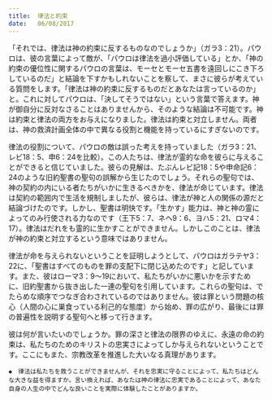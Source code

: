 ```yaml
---
title:  律法と約束
date:   06/08/2017
---
```


「それでは、律法は神の約束に反するものなのでしょうか」（ガラ3：21）。パウロは、彼の言葉によって敵が、「パウロは律法を過小評価している」とか、「神の約束の優位性に関するパウロの言葉は、モーセとモーセ五書を遠回しにこき下ろしているのだ」と結論を下すかもしれないことを察して、まさに彼らが考えている質問をします。「律法は神の約束に反するものだとあなたは言っているのか」と。これに対してパウロは、「決してそうではない」という言葉で答えます。神が御自分に反対なさることはありませんから、そのような結論は不可能です。神は約束と律法の両方をお与えになりました。律法は約束と対立しません。両者は、神の救済計画全体の中で異なる役割と機能を持っているにすぎないのです。

律法の役割について、パウロの敵は誤った考えを持っていました（ガラ3：21、レビ18：5、申6：24を比較）。この人たちは、律法が霊的な命を彼らに与えることができると信じていました。彼らの見解は、たぶんレビ記18：5や申命記6：24のような旧約聖書の聖句の誤解から生じたのでしょう。それらの聖句では、神の契約の内にいる者たちがいかに生きるべきかを、律法が命じています。律法は契約の範囲内で生活を規制しましたが、彼らは、律法が神と人の関係の源だと結論づけたのです。しかし、聖書は明快です。「生かす」能力は、神と神の霊によってのみ行使される力なのです（王下5：7、ネヘ9：6、ヨハ5：21、ロマ4：17）。律法はだれをも霊的に生かすことができません。しかしこのことは、律法が神の約束と対立するという意味ではありません。

律法が命を与えられないということを証明しようとして、パウロはガラテヤ3：22に、「聖書はすべてのものを罪の支配下に閉じ込めたのです」と記しています。また、彼はローマ3：9～19において、私たちがいかに悪いかを示すために、旧約聖書から抜き出した一連の聖句を引用しています。これらの聖句は、でたらめな順序でつなぎ合わされているのではありません。彼は罪という問題の核心（人間の心に巣食っている利己的な態度）から始め、罪の広がり、最後には罪の普遍性を説明する聖句へと移って行きます。

彼は何が言いたいのでしょうか。罪の深さと律法の限界のゆえに、永遠の命の約束は、私たちのためのキリストの忠実さによってしか与えられないということです。ここにもまた、宗教改革を推進した大いなる真理があります。

`◆　律法は私たちを救うことができませんが、それを忠実に守ることによって、私たちはどんな大きな益を得ますか。言い換えれば、あなたは神の律法に忠実であることによって、あなた自身の人生の中でどんな良いことを実際に体験したことがありますか。`
